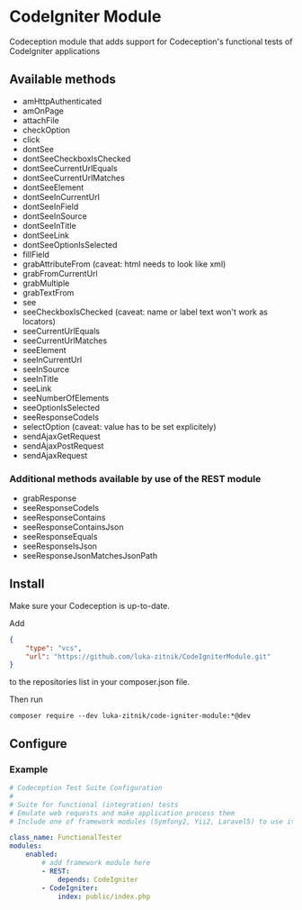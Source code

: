 # CodeIgniter Module

Codeception module that adds support for Codeception's functional tests of CodeIgniter applications

## Available methods

* amHttpAuthenticated
* amOnPage
* attachFile
* checkOption
* click
* dontSee
* dontSeeCheckboxIsChecked
* dontSeeCurrentUrlEquals
* dontSeeCurrentUrlMatches
* dontSeeElement
* dontSeeInCurrentUrl
* dontSeeInField
* dontSeeInSource
* dontSeeInTitle
* dontSeeLink
* dontSeeOptionIsSelected
* fillField
* grabAttributeFrom (caveat: html needs to look like xml)
* grabFromCurrentUrl
* grabMultiple
* grabTextFrom
* see
* seeCheckboxIsChecked (caveat: name or label text won't work as locators)
* seeCurrentUrlEquals
* seeCurrentUrlMatches
* seeElement
* seeInCurrentUrl
* seeInSource
* seeInTitle
* seeLink
* seeNumberOfElements
* seeOptionIsSelected
* seeResponseCodeIs
* selectOption (caveat: value has to be set explicitely)
* sendAjaxGetRequest
* sendAjaxPostRequest
* sendAjaxRequest

### Additional methods available by use of the REST module

* grabResponse
* seeResponseCodeIs
* seeResponseContains
* seeResponseContainsJson
* seeResponseEquals
* seeResponseIsJson
* seeResponseJsonMatchesJsonPath

## Install

Make sure your Codeception is up-to-date.

Add
```json
{
    "type": "vcs",
    "url": "https://github.com/luka-zitnik/CodeIgniterModule.git"
}
```
to the repositories list in your composer.json file.

Then run
```shell
composer require --dev luka-zitnik/code-igniter-module:*@dev
```

## Configure

### Example

```yaml
# Codeception Test Suite Configuration
#
# Suite for functional (integration) tests
# Emulate web requests and make application process them
# Include one of framework modules (Symfony2, Yii2, Laravel5) to use it

class_name: FunctionalTester
modules:
    enabled:
        # add framework module here
        - REST:
            depends: CodeIgniter
        - CodeIgniter:
            index: public/index.php
```
